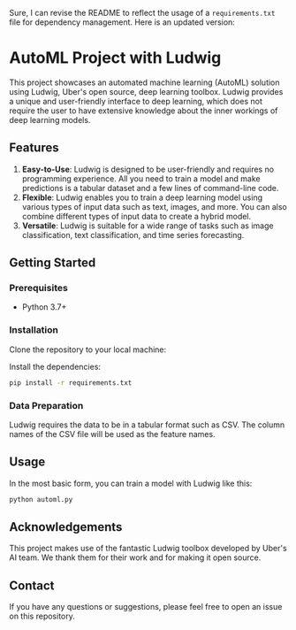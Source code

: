 Sure, I can revise the README to reflect the usage of a `requirements.txt` file for dependency management. Here is an updated version:

# AutoML Project with Ludwig

This project showcases an automated machine learning (AutoML) solution using Ludwig, Uber's open source, deep learning toolbox. Ludwig provides a unique and user-friendly interface to deep learning, which does not require the user to have extensive knowledge about the inner workings of deep learning models.

## Features

1. **Easy-to-Use**: Ludwig is designed to be user-friendly and requires no programming experience. All you need to train a model and make predictions is a tabular dataset and a few lines of command-line code.
2. **Flexible**: Ludwig enables you to train a deep learning model using various types of input data such as text, images, and more. You can also combine different types of input data to create a hybrid model.
3. **Versatile**: Ludwig is suitable for a wide range of tasks such as image classification, text classification, and time series forecasting.

## Getting Started

### Prerequisites

- Python 3.7+

### Installation

Clone the repository to your local machine:

Install the dependencies:

```bash
pip install -r requirements.txt
```

### Data Preparation

Ludwig requires the data to be in a tabular format such as CSV. The column names of the CSV file will be used as the feature names.

## Usage

In the most basic form, you can train a model with Ludwig like this:

```bash
python automl.py
```

[//]: # (And to predict with a pre-trained model:)

[//]: # ()
[//]: # (```bash)

[//]: # (ludwig predict --data_csv path_to_your_data.csv --model_path path_to_your_model)

[//]: # (```)



## Acknowledgements

This project makes use of the fantastic Ludwig toolbox developed by Uber's AI team. We thank them for their work and for making it open source.

## Contact

If you have any questions or suggestions, please feel free to open an issue on this repository.